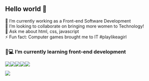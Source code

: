## Hello world 👋

🔭 I’m currently working as a Front-end Software Development</br>
👯 I’m looking to collaborate on bringing more women to Technology!</br>
💬 Ask me about html, css, javascript</br>
⚡ Fun fact: Computer games brought me to IT #playlikeagirl</br>

### 🚀💻 I’m currently learning front-end development</br>
<img src="https://img.shields.io/badge/HTML5-E34F26?style=for-the-badge&logo=html5&logoColor=white" /><img src="https://img.shields.io/badge/CSS3-1572B6?style=for-the-badge&logo=css3&logoColor=white" /><img src="https://img.shields.io/badge/JavaScript-323330?style=for-the-badge&logo=javascript&logoColor=F7DF1E" /><img src="https://img.shields.io/badge/TypeScript-007ACC?style=for-the-badge&logo=typescript&logoColor=white" /><img src="https://img.shields.io/badge/React-20232A?style=for-the-badge&logo=react&logoColor=61DAFB" />

<a href="https://www.linkedin.com/in/ka-fraga/"><img src="https://img.shields.io/badge/LinkedIn-0077B5?style=for-the-badge&logo=linkedin&logoColor=white" /></a>
